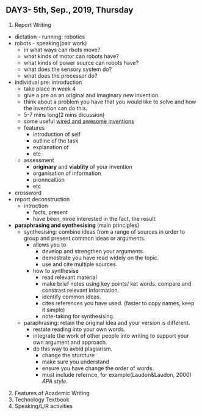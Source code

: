 ## DAY3- 5th, Sep., 2019, Thursday
1. Report Writing 
- dictation - running: robotics 
- robots - speaking(pair work)
  - in what ways can rbots move?
  - what kinds of motor can robots have?
  - what kinds of power source can robots have?
  - what does the sensory system do?
  - what does the processor do?
- individual pre: introduction
  - take place in week 4
  - give a pre on an original and imaginary new invention.
  - think about a problem you have that you would like to solve and how the invention can do this.
  - 5-7 mins long(2 mins dicussion)
  - some useful [wired and awesome inventions](https://www.boredpanda.com/funny-inventions/?utm_source=cn.bing&utm_medium=referral&utm_campaign=organic)
  - features 
    - introduction of self
    - outline of the task
    - explanation of
    - etc
   - assessment 
      - **originary** and **viablity** of your invention
      - organisation of information
      - pronncaition 
      - etc
- crossword
- report deconstruction
  - introction 
    - facts, present 
    - have been, mroe interested in the fact, the result.
- **paraphrasing and synthesising** (main principles)
  - synthesising: combine ideas from a range of sources in order to group and present common ideas or arguments.
    - allows you to
      - develop and strengthen your arguments.
      - demostrate you have read widely on the topic.
      - use and cite multiple sources.
     - how to synthesise
       - read relevant material
       - make brief notes using key points/ ket words. compare and constrast relevant information.
       - identify common ideas.
       - cites references you have used. (faster to copy names, keep it simple)
       - note-taking for synthesising. 
   - paraphrasing: retain the original idea and your version is different.
     - restate reading into your own words. 
     - integrate the work of other people into writing to support your own argument and approach. 
     - do this way to avoid plagiarism.
        - change the sturcture
        - make sure you understand
        - ensure you have change the order of words.
        - must include refernce, for example(Laudon&Laudon, 2000) *APA style*.
2. Features of Academic Writing
3. Technology Textbook
4. Speaking/L/R activities



